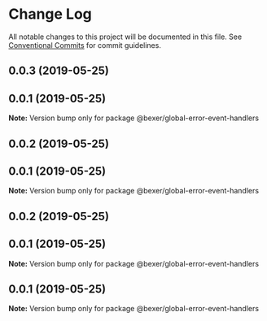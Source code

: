 # Change Log

All notable changes to this project will be documented in this file.
See [Conventional Commits](https://conventionalcommits.org) for commit guidelines.

## 0.0.3 (2019-05-25)



## 0.0.1 (2019-05-25)

**Note:** Version bump only for package @bexer/global-error-event-handlers





## 0.0.2 (2019-05-25)



## 0.0.1 (2019-05-25)

**Note:** Version bump only for package @bexer/global-error-event-handlers





## 0.0.2 (2019-05-25)



## 0.0.1 (2019-05-25)

**Note:** Version bump only for package @bexer/global-error-event-handlers





## 0.0.1 (2019-05-25)

**Note:** Version bump only for package @bexer/global-error-event-handlers
